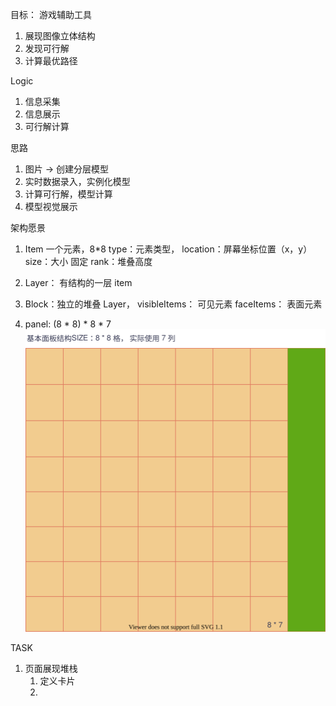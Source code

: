 目标： 游戏辅助工具

1. 展现图像立体结构
2. 发现可行解
3. 计算最优路径

Logic

1. 信息采集
2. 信息展示
3. 可行解计算

思路

1. 图片 → 创建分层模型
2. 实时数据录入，实例化模型
3. 计算可行解，模型计算
4. 模型视觉展示

架构愿景

1. Item 一个元素，8*8
   type：元素类型，
   location：屏幕坐标位置（x，y）
   size：大小 固定
   rank：堆叠高度
2. Layer： 有结构的一层 item
3. Block：独立的堆叠 Layer，
   visibleItems： 可见元素
   faceItems： 表面元素

4. panel:  (8 * 8) * 8 * 7  
   ![面板结构](./base.dio.svg)



TASK
1. 页面展现堆栈
   1. 定义卡片
   2. 

